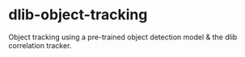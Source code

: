 # dlib-object-tracking
Object tracking using a pre-trained object detection model &amp; the dlib correlation tracker.

